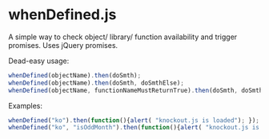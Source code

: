 # whenDefined.js
A simple way to check object/ library/ function availability and trigger promises. Uses jQuery promises.

Dead-easy usage:
  ```javascript
  whenDefined(objectName).then(doSmth);
  whenDefined(objectName).then(doSmth, doSmthElse);
  whenDefined(objectName, functionNameMustReturnTrue).then(doSmth, doSmthElse);
  ```
Examples: </br>
```javascript
whenDefined("ko").then(function(){alert( "knockout.js is loaded"); });  
whenDefined("ko", "isOddMonth").then(function(){alert( "knockout.js is loaded and it is an odd month!"); });
 ```
